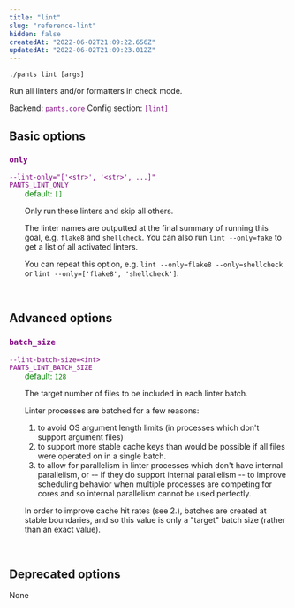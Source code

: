 ```yaml
---
title: "lint"
slug: "reference-lint"
hidden: false
createdAt: "2022-06-02T21:09:22.656Z"
updatedAt: "2022-06-02T21:09:23.012Z"
---
```

```
./pants lint [args]
```
Run all linters and/or formatters in check mode.

Backend: <span style="color: purple"><code>pants.core</code></span>
Config section: <span style="color: purple"><code>[lint]</code></span>

## Basic options

<div style="color: purple">
  <h3><code>only</code></h3>
  <code>--lint-only=&quot;['&lt;str&gt;', '&lt;str&gt;', ...]&quot;</code><br>
  <code>PANTS_LINT_ONLY</code><br>
</div>
<div style="padding-left: 2em;">
<span style="color: green">default: <code>[]</code></span>

<br>

Only run these linters and skip all others.

The linter names are outputted at the final summary of running this goal, e.g. `flake8` and `shellcheck`. You can also run `lint --only=fake` to get a list of all activated linters.

You can repeat this option, e.g. `lint --only=flake8 --only=shellcheck` or `lint --only=['flake8', 'shellcheck']`.
</div>
<br>


## Advanced options

<div style="color: purple">
  <h3><code>batch_size</code></h3>
  <code>--lint-batch-size=&lt;int&gt;</code><br>
  <code>PANTS_LINT_BATCH_SIZE</code><br>
</div>
<div style="padding-left: 2em;">
<span style="color: green">default: <code>128</code></span>

<br>

The target number of files to be included in each linter batch.

Linter processes are batched for a few reasons:

1. to avoid OS argument length limits (in processes which don't support argument files)
2. to support more stable cache keys than would be possible if all files were operated on in a single batch.
3. to allow for parallelism in linter processes which don't have internal parallelism, or -- if they do support internal parallelism -- to improve scheduling behavior when multiple processes are competing for cores and so internal parallelism cannot be used perfectly.

In order to improve cache hit rates (see 2.), batches are created at stable boundaries, and so this value is only a "target" batch size (rather than an exact value).
</div>
<br>


## Deprecated options

None